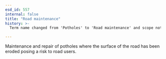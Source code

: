 ```yaml
---
esd_id: 557
internal: false
title: "Road maintenance"
history: >-
  Term name changed from 'Potholes' to 'Road maintenance' and scope notes added in version 2.02. Term name changed from 'Road maintenance' to 'Roads - maintenance' in version 3.00. Name changed to 'Road maintenance' in version 4.00.

---
```


Maintenance and repair of potholes where the surface of the road has been eroded posing a risk to road users.

